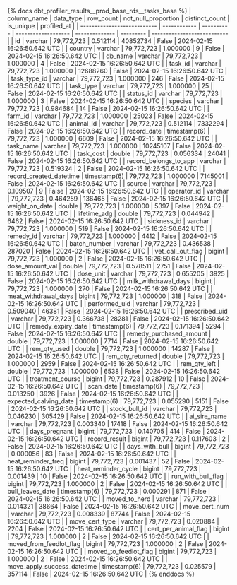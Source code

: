{% docs dbt_profiler_results__prod_base_rds__tasks_base  %}
| column_name                 | data_type    |  row_count | not_null_proportion | distinct_count | is_unique | profiled_at                 |
| --------------------------- | ------------ | ---------- | ------------------- | -------------- | --------- | --------------------------- |
| id                          | varchar      | 79,772,723 |            0.512114 |       40852734 |     False | 2024-02-15 16:26:50.642 UTC |
| country                     | varchar      | 79,772,723 |            1.000000 |              9 |     False | 2024-02-15 16:26:50.642 UTC |
| db_name                     | varchar      | 79,772,723 |            1.000000 |              4 |     False | 2024-02-15 16:26:50.642 UTC |
| task_id                     | varchar      | 79,772,723 |            1.000000 |       12688260 |     False | 2024-02-15 16:26:50.642 UTC |
| task_type_id                | varchar      | 79,772,723 |            1.000000 |            246 |     False | 2024-02-15 16:26:50.642 UTC |
| task_type                   | varchar      | 79,772,723 |            1.000000 |             25 |     False | 2024-02-15 16:26:50.642 UTC |
| status_id                   | varchar      | 79,772,723 |            1.000000 |              3 |     False | 2024-02-15 16:26:50.642 UTC |
| species                     | varchar      | 79,772,723 |            0.984684 |             14 |     False | 2024-02-15 16:26:50.642 UTC |
| farm_id                     | varchar      | 79,772,723 |            1.000000 |          25023 |     False | 2024-02-15 16:26:50.642 UTC |
| animal_id                   | varchar      | 79,772,723 |            0.512114 |        7332294 |     False | 2024-02-15 16:26:50.642 UTC |
| record_date                 | timestamp(6) | 79,772,723 |            1.000000 |           6609 |     False | 2024-02-15 16:26:50.642 UTC |
| task_name                   | varchar      | 79,772,723 |            1.000000 |       10245107 |     False | 2024-02-15 16:26:50.642 UTC |
| task_cost                   | double       | 79,772,723 |            0.056334 |          24041 |     False | 2024-02-15 16:26:50.642 UTC |
| record_belongs_to_app       | varchar      | 79,772,723 |            0.519324 |              2 |     False | 2024-02-15 16:26:50.642 UTC |
| record_created_datetime     | timestamp(6) | 79,772,723 |            1.000000 |        7145001 |     False | 2024-02-15 16:26:50.642 UTC |
| source                      | varchar      | 79,772,723 |            0.109507 |              9 |     False | 2024-02-15 16:26:50.642 UTC |
| operator_id                 | varchar      | 79,772,723 |            0.464259 |         136465 |     False | 2024-02-15 16:26:50.642 UTC |
| weight_on_date              | double       | 79,772,723 |            1.000000 |           5397 |     False | 2024-02-15 16:26:50.642 UTC |
| lifetime_adg                | double       | 79,772,723 |            0.044942 |           6462 |     False | 2024-02-15 16:26:50.642 UTC |
| sickness_id                 | varchar      | 79,772,723 |            1.000000 |            519 |     False | 2024-02-15 16:26:50.642 UTC |
| remedy_id                   | varchar      | 79,772,723 |            1.000000 |           4412 |     False | 2024-02-15 16:26:50.642 UTC |
| batch_number                | varchar      | 79,772,723 |            0.436538 |         287020 |     False | 2024-02-15 16:26:50.642 UTC |
| vet_call_out_flag           | bigint       | 79,772,723 |            1.000000 |              2 |     False | 2024-02-15 16:26:50.642 UTC |
| dose_amount_val             | double       | 79,772,723 |            0.578511 |           2751 |     False | 2024-02-15 16:26:50.642 UTC |
| dose_unit                   | varchar      | 79,772,723 |            0.655205 |           3925 |     False | 2024-02-15 16:26:50.642 UTC |
| milk_withdrawal_days        | bigint       | 79,772,723 |            1.000000 |            270 |     False | 2024-02-15 16:26:50.642 UTC |
| meat_withdrawal_days        | bigint       | 79,772,723 |            1.000000 |            318 |     False | 2024-02-15 16:26:50.642 UTC |
| performed_uid               | varchar      | 79,772,723 |            0.509040 |          46381 |     False | 2024-02-15 16:26:50.642 UTC |
| prescribed_uid              | varchar      | 79,772,723 |            0.366738 |          28281 |     False | 2024-02-15 16:26:50.642 UTC |
| remedy_expiry_date          | timestamp(6) | 79,772,723 |            0.171394 |           5294 |     False | 2024-02-15 16:26:50.642 UTC |
| remedy_purchased_amount     | double       | 79,772,723 |            1.000000 |           7714 |     False | 2024-02-15 16:26:50.642 UTC |
| rem_qty_used                | double       | 79,772,723 |            1.000000 |          14287 |     False | 2024-02-15 16:26:50.642 UTC |
| rem_qty_returned            | double       | 79,772,723 |            1.000000 |           2959 |     False | 2024-02-15 16:26:50.642 UTC |
| rem_qty_left                | double       | 79,772,723 |            1.000000 |           6538 |     False | 2024-02-15 16:26:50.642 UTC |
| treatment_course            | bigint       | 79,772,723 |            0.287912 |             10 |     False | 2024-02-15 16:26:50.642 UTC |
| scan_date                   | timestamp(6) | 79,772,723 |            0.013250 |           3926 |     False | 2024-02-15 16:26:50.642 UTC |
| expected_calving_date       | timestamp(6) | 79,772,723 |            0.055290 |           5151 |     False | 2024-02-15 16:26:50.642 UTC |
| stock_bull_id               | varchar      | 79,772,723 |            0.046230 |         305429 |     False | 2024-02-15 16:26:50.642 UTC |
| ai_sire_name                | varchar      | 79,772,723 |            0.003340 |          17418 |     False | 2024-02-15 16:26:50.642 UTC |
| days_pregnant               | bigint       | 79,772,723 |            0.140705 |            414 |     False | 2024-02-15 16:26:50.642 UTC |
| record_result               | bigint       | 79,772,723 |            0.117603 |              2 |     False | 2024-02-15 16:26:50.642 UTC |
| days_with_bull              | bigint       | 79,772,723 |            0.000056 |             83 |     False | 2024-02-15 16:26:50.642 UTC |
| heat_reminder_freq          | bigint       | 79,772,723 |            0.001437 |             52 |     False | 2024-02-15 16:26:50.642 UTC |
| heat_reminder_cycle         | bigint       | 79,772,723 |            0.001439 |             10 |     False | 2024-02-15 16:26:50.642 UTC |
| run_with_bull_flag          | bigint       | 79,772,723 |            1.000000 |              2 |     False | 2024-02-15 16:26:50.642 UTC |
| bull_leaves_date            | timestamp(6) | 79,772,723 |            0.000291 |            871 |     False | 2024-02-15 16:26:50.642 UTC |
| moved_to_herd               | varchar      | 79,772,723 |            0.014321 |          38664 |     False | 2024-02-15 16:26:50.642 UTC |
| move_cert_num               | varchar      | 79,772,723 |            0.008339 |          87744 |     False | 2024-02-15 16:26:50.642 UTC |
| move_cert_type              | varchar      | 79,772,723 |            0.020884 |           2204 |     False | 2024-02-15 16:26:50.642 UTC |
| cert_per_animal_flag        | bigint       | 79,772,723 |            1.000000 |              2 |     False | 2024-02-15 16:26:50.642 UTC |
| moved_from_feedlot_flag     | bigint       | 79,772,723 |            1.000000 |              2 |     False | 2024-02-15 16:26:50.642 UTC |
| moved_to_feedlot_flag       | bigint       | 79,772,723 |            1.000000 |              2 |     False | 2024-02-15 16:26:50.642 UTC |
| move_apply_success_datetime | timestamp(6) | 79,772,723 |            0.025579 |         357114 |     False | 2024-02-15 16:26:50.642 UTC |
{% enddocs %}
